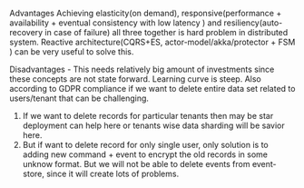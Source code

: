 Advantages
Achieving elasticity(on demand), responsive(performance + availability + eventual consistency with low latency ) and resiliency(auto-recovery in case of failure) all three together is hard problem in distributed system. Reactive architecture(CQRS+ES, actor-model/akka/protector + FSM ) can be very useful to solve this.

Disadvantages -
This needs relatively big amount of investments since these concepts are not state forward. Learning curve is steep.
Also according to GDPR compliance if we want to delete entire data set related to users/tenant that can be challenging.
1. If we want to delete records for particular tenants then may be star deployment can help here or tenants wise data sharding will be savior here.
2. But if want to delete record for only single user, only solution is to adding new command + event to encrypt the old records in some unknow format. But we will not be able to delete events from event-store, since it will create lots of problems.